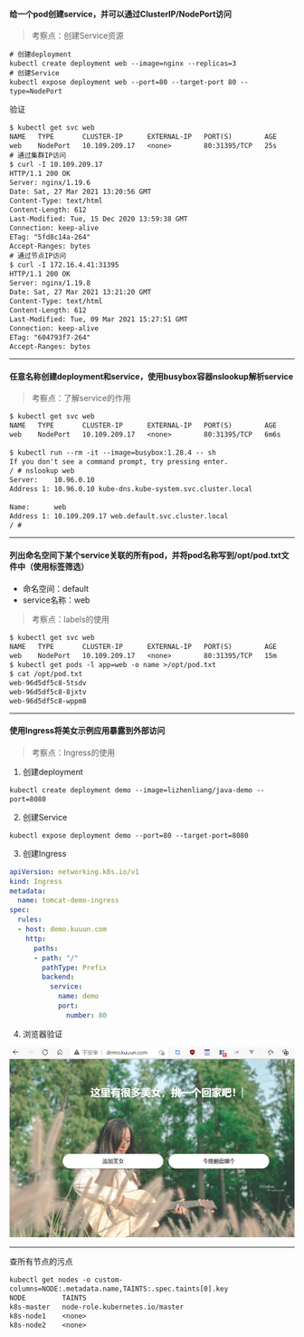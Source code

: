 #### 给一个pod创建service，并可以通过ClusterIP/NodePort访问
>考察点：创建Service资源
```shell
# 创建deployment
kubectl create deployment web --image=nginx --replicas=3
# 创建Service
kubectl expose deployment web --port=80 --target-port 80 --type=NodePort
```
验证
```shell
$ kubectl get svc web
NAME   TYPE       CLUSTER-IP      EXTERNAL-IP   PORT(S)        AGE
web    NodePort   10.109.209.17   <none>        80:31395/TCP   25s
# 通过集群IP访问
$ curl -I 10.109.209.17
HTTP/1.1 200 OK
Server: nginx/1.19.6
Date: Sat, 27 Mar 2021 13:20:56 GMT
Content-Type: text/html
Content-Length: 612
Last-Modified: Tue, 15 Dec 2020 13:59:38 GMT
Connection: keep-alive
ETag: "5fd8c14a-264"
Accept-Ranges: bytes
# 通过节点IP访问
$ curl -I 172.16.4.41:31395
HTTP/1.1 200 OK
Server: nginx/1.19.8
Date: Sat, 27 Mar 2021 13:21:20 GMT
Content-Type: text/html
Content-Length: 612
Last-Modified: Tue, 09 Mar 2021 15:27:51 GMT
Connection: keep-alive
ETag: "604793f7-264"
Accept-Ranges: bytes

```
---
#### 任意名称创建deployment和service，使用busybox容器nslookup解析service
>考察点：了解service的作用
```shell
$ kubectl get svc web
NAME   TYPE       CLUSTER-IP      EXTERNAL-IP   PORT(S)        AGE
web    NodePort   10.109.209.17   <none>        80:31395/TCP   6m6s

$ kubectl run --rm -it --image=busybox:1.28.4 -- sh
If you don't see a command prompt, try pressing enter.
/ # nslookup web
Server:    10.96.0.10
Address 1: 10.96.0.10 kube-dns.kube-system.svc.cluster.local

Name:      web
Address 1: 10.109.209.17 web.default.svc.cluster.local
/ #

```

---

#### 列出命名空间下某个service关联的所有pod，并将pod名称写到/opt/pod.txt文件中（使用标签筛选）

- 命名空间：default 
- service名称：web
>考察点：labels的使用

```shell
$ kubectl get svc web
NAME   TYPE       CLUSTER-IP      EXTERNAL-IP   PORT(S)        AGE
web    NodePort   10.109.209.17   <none>        80:31395/TCP   15m
$ kubectl get pods -l app=web -o name >/opt/pod.txt
$ cat /opt/pod.txt
web-96d5df5c8-5tsdv
web-96d5df5c8-8jxtv
web-96d5df5c8-wppm8

```
---

#### 使用Ingress将美女示例应用暴露到外部访问
>考察点：Ingress的使用

1. 创建deployment
```shell
kubectl create deployment demo --image=lizhenliang/java-demo --port=8080
```

2. 创建Service
```shell
kubectl expose deployment demo --port=80 --target-port=8080
```

3. 创建Ingress
```yaml
apiVersion: networking.k8s.io/v1
kind: Ingress 
metadata: 
  name: tomcat-demo-ingress
spec: 
  rules: 
  - host: demo.kuuun.com
    http: 
      paths: 
      - path: "/"
        pathType: Prefix 
        backend: 
          service: 
            name: demo 
            port: 
              number: 80
```

4. 浏览器验证

![](../../_media/demo-ingress.png)

---

查所有节点的污点

```shell
kubectl get nodes -o custom-columns=NODE:.metadata.name,TAINTS:.spec.taints[0].key
NODE         TAINTS
k8s-master   node-role.kubernetes.io/master
k8s-node1    <none>
k8s-node2    <none>

```